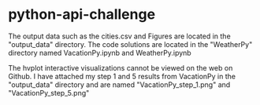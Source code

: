 # python-api-challenge
The output data such as the cities.csv and Figures are located in the "output_data" directory.
The code solutions are located in the "WeatherPy" directory named VacationPy.ipynb and WeatherPy.ipynb

The hvplot interactive visualizations cannot be viewed on the web on Github. I have attached my step 1 and 5 results from VacationPy in the "output_data" directory and are named "VacationPy_step_1.png" and "VacationPy_step_5.png"